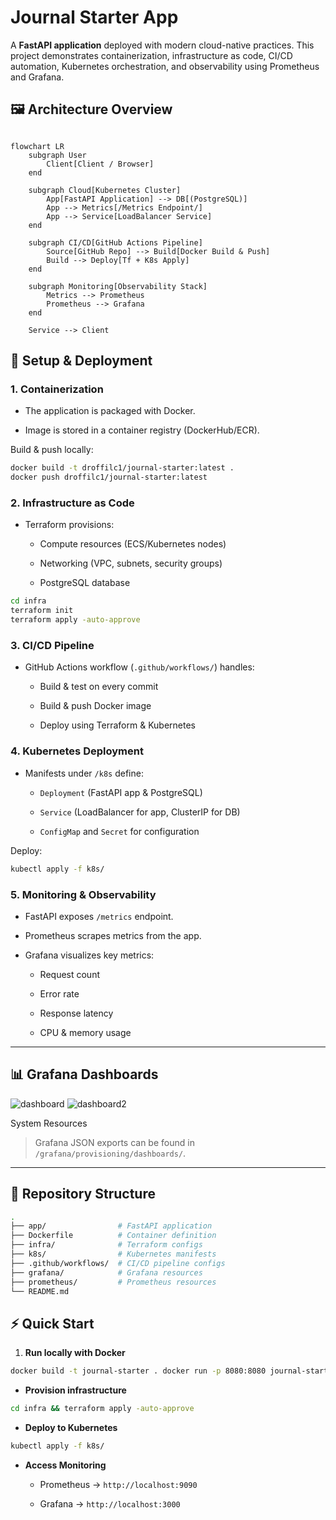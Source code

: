 # Journal Starter App

A **FastAPI application** deployed with modern cloud-native practices. This project demonstrates containerization, infrastructure as code, CI/CD automation, Kubernetes orchestration, and observability using Prometheus and Grafana.

## 🖼 Architecture Overview

```mermaid

flowchart LR
    subgraph User
        Client[Client / Browser]
    end

    subgraph Cloud[Kubernetes Cluster]
        App[FastAPI Application] --> DB[(PostgreSQL)]
        App --> Metrics[/Metrics Endpoint/]
        App --> Service[LoadBalancer Service]
    end

    subgraph CI/CD[GitHub Actions Pipeline]
        Source[GitHub Repo] --> Build[Docker Build & Push]
        Build --> Deploy[Tf + K8s Apply]
    end

    subgraph Monitoring[Observability Stack]
        Metrics --> Prometheus
        Prometheus --> Grafana
    end

    Service --> Client
```

## 🚀 Setup & Deployment

### 1\. Containerization

- The application is packaged with Docker.

- Image is stored in a container registry (DockerHub/ECR).

Build & push locally:

```bash
docker build -t droffilc1/journal-starter:latest .
docker push droffilc1/journal-starter:latest
```

### 2\. Infrastructure as Code

- Terraform provisions:

  - Compute resources (ECS/Kubernetes nodes)

  - Networking (VPC, subnets, security groups)

  - PostgreSQL database

```bash
cd infra
terraform init
terraform apply -auto-approve
```

### 3\. CI/CD Pipeline

- GitHub Actions workflow (`.github/workflows/`) handles:

  - Build & test on every commit

  - Build & push Docker image

  - Deploy using Terraform & Kubernetes

### 4\. Kubernetes Deployment

- Manifests under `/k8s` define:

  - `Deployment` (FastAPI app & PostgreSQL)

  - `Service` (LoadBalancer for app, ClusterIP for DB)

  - `ConfigMap` and `Secret` for configuration

Deploy:

```bash
kubectl apply -f k8s/
```

### 5\. Monitoring & Observability

- FastAPI exposes `/metrics` endpoint.

- Prometheus scrapes metrics from the app.

- Grafana visualizes key metrics:

  - Request count

  - Error rate

  - Response latency

  - CPU & memory usage

* * *

## 📊 Grafana Dashboards

![dashboard](https://github.com/user-attachments/assets/ec9c573a-33b9-4287-96e4-de5f3ac9578a)
![dashboard2](https://github.com/user-attachments/assets/b06f13ef-1cc6-457b-951f-24d859f40e09)

System Resources

> Grafana JSON exports can be found in `/grafana/provisioning/dashboards/`.

* * *

## 📂 Repository Structure

```bash
.
├── app/                # FastAPI application
├── Dockerfile          # Container definition
├── infra/              # Terraform configs
├── k8s/                # Kubernetes manifests
├── .github/workflows/  # CI/CD pipeline configs
├── grafana/            # Grafana resources
├── prometheus/         # Prometheus resources
└── README.md
```

## ⚡ Quick Start

1. **Run locally with Docker**

```bash
docker build -t journal-starter . docker run -p 8080:8080 journal-starter
```


- **Provision infrastructure**

```bash
cd infra && terraform apply -auto-approve
```

- **Deploy to Kubernetes**

```bash
kubectl apply -f k8s/
```

- **Access Monitoring**

  - Prometheus → `http://localhost:9090`

  - Grafana → `http://localhost:3000`
